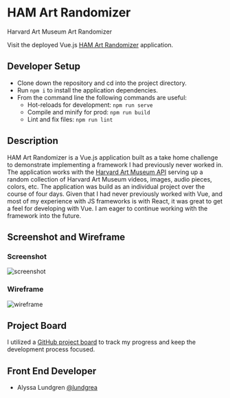 # HAM Art Randomizer
Harvard Art Museum Art Randomizer

Visit the deployed Vue.js [HAM Art Randomizer](https://vue-harvard-art.herokuapp.com/) application.

## Developer Setup

 - Clone down the repository and cd into the project directory. 
 - Run `npm i` to install the application dependencies.
 - From the command line the following commands are useful:
    - Hot-reloads for development: `npm run serve`
    - Compile and minify for prod: `npm run build`
    - Lint and fix files: `npm run lint`

## Description 

HAM Art Randomizer is a Vue.js application built as a take home challenge to demonstrate implementing a framework I had previously never worked in. The application works with the [Harvard Art Museum API](https://github.com/harvardartmuseums/api-docs) serving up a random collection of Harvard Art Museum videos, images, audio pieces, colors, etc. The application was build as an individual project over the course of four days. Given that I had never previously worked with Vue, and most of my experience with JS frameworks is with React, it was great to get a feel for developing with Vue. I am eager to continue working with the framework into the future. 

## Screenshot and Wireframe

### Screenshot
![screenshot](https://user-images.githubusercontent.com/38546045/68255957-9c582100-0026-11ea-92b5-b1447e56b6f4.png)

### Wireframe
![wireframe](https://user-images.githubusercontent.com/38546045/68255904-6dda4600-0026-11ea-9b5a-5defecdb5b7a.jpeg)


## Project Board

I utilized a [GitHub project board](https://github.com/lundgrea/Vue-Harvard-Art/projects/1) to track my progress and keep the development process focused. 

## Front End Developer
 - Alyssa Lundgren [@lundgrea](https://github.com/lundgrea)
 

